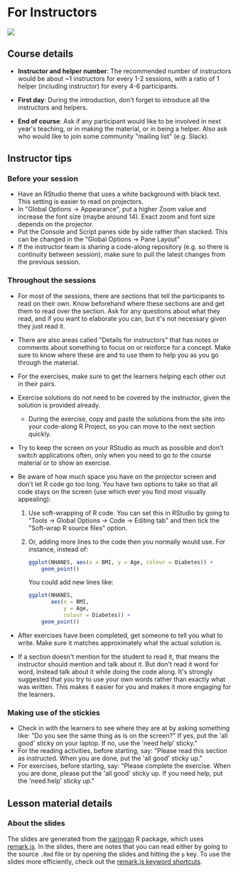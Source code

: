 # For Instructors

![](https://img.shields.io/badge/document%20status-revising-orange?style=flat-square)

## Course details

- **Instructor and helper number**: The recommended number of instructors would
be about ~1 instructors for every 1-2 sessions, with a ratio of 1 helper
(including instructor) for every 4-6 participants.

- **First day**: During the introduction, don't forget to introduce all the
instructors and helpers.

- **End of course**: Ask if any participant would like to be involved in next
year's teaching, or in making the material, or in being a helper.
Also ask who would like to join some community "mailing list" (e.g. Slack).

## Instructor tips

### Before your session

- Have an RStudio theme that uses a white background with black text.
This setting is easier to read on projectors.
- In "Global Options -> Appearance", 
put a higher Zoom value and increase the font size (maybe around 14). 
Exact zoom and font size depends on the projector.
- Put the Console and Script panes side by side rather than stacked. 
This can be changed in the "Global Options -> Pane Layout" 
- If the instructor team is sharing a code-along repository (e.g. so there is
continuity between session), make sure to pull the latest changes from the
previous session.

### Throughout the sessions

- For most of the sessions,
there are sections that tell the participants to read on their own.
Know beforehand where these sections are and
get them to read over the section.
Ask for any questions about what they read, 
and if you want to elaborate you can, 
but it's not necessary given they just read it.
- There are also areas called "Details for instructors" that has notes or
comments about something to focus on or reinforce for a concept. Make sure
to know where these are and to use them to help you as you go through the material.
- For the exercises, make sure to get the learners helping each other out in
their pairs.
- Exercise solutions do not need to be covered by the instructor,
given the solution is provided already.
    - During the exercise, copy and paste the solutions from the site into your
    code-along R Project, so you can move to the next section quickly.
- Try to keep the screen on your RStudio as much as possible 
and don't switch applications often, 
only when you need to go to the course material or to show an exercise.
- Be aware of how much space you have on the projector screen 
and don't let R code go too long. 
You have two options to take so that all code stays on the screen
(use which ever you find most visually appealing):
    1. Use soft-wrapping of R code. 
    You can set this in RStudio by going to "Tools -> Global
    Options -> Code -> Editing tab"
    and then tick the "Soft-wrap R source files" option.
    2. Or, adding more lines to the code then you normally would use.
    For instance, instead of:

        ```r
        ggplot(NHANES, aes(x = BMI, y = Age, colour = Diabetes)) +
            geom_point()
        ```
    
        You could add new lines like:
    
        ```r
        ggplot(NHANES, 
               aes(x = BMI, 
                   y = Age, 
                   colour = Diabetes)) +
            geom_point()
        ```

- After exercises have been completed, get someone to tell you what to write.
Make sure it matches approximately what the actual solution is.

- If a section doesn't mention for the student to read it, that means the
instructor should mention and talk about it. But don't read it word for word,
instead talk about it while doing the code along. It's strongly suggested that
you try to use your own words rather than exactly what was written. This makes
it easier for you and makes it more engaging for the learners.

### Making use of the stickies

- Check in with the learners to see where they are at by asking something like:
"Do you see the same thing as is on the screen?"
If yes, put the 'all good' sticky on your laptop. 
If no, use the 'need help' sticky."
- For the reading activities, before starting, say:
"Please read this section as instructed. 
When you are done, put the 'all good' sticky up."
- For exercises, before starting, say:
"Please complete the exercise. When you are done,
please put the 'all good' sticky up.
If you need help, put the 'need help' sticky up."

## Lesson material details

### About the slides

The slides are generated from the [xaringan] R package,
which uses [remark.js].
In the slides, there are notes that you can read 
either by going to the source `.Rmd` file 
or by opening the slides and hitting the `p` key.
To use the slides more efficiently, 
check out the [remark.js keyword shortcuts].

[remark.js]: https://remarkjs.com/#1
[xaringan]: https://github.com/yihui/xaringan
[remark.js keyword shortcuts]: https://github.com/gnab/remark/wiki/Keyboard-shortcuts

